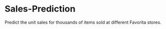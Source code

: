 # Sales-Prediction
 Predict the unit sales for thousands of items sold at different Favorita stores. 
